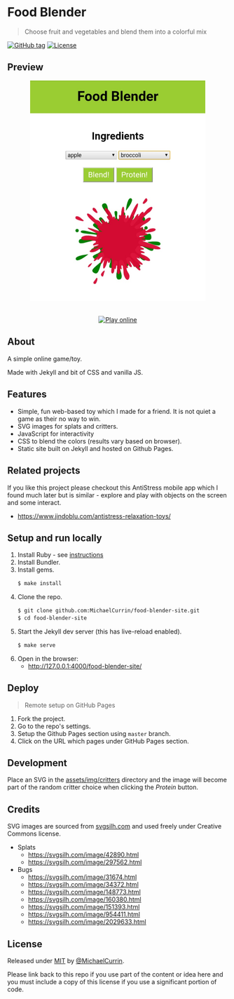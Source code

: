# Food Blender
> Choose fruit and vegetables and blend them into a colorful mix

[![GitHub tag](https://img.shields.io/github/tag/MichaelCurrin/food-blender-site?include_prereleases=&sort=semver)](https://github.com/MichaelCurrin/food-blender-site/releases/)
[![License](https://img.shields.io/badge/License-MIT-blue)](#license)


## Preview

<div align="center">
    <a href="https://michaelcurrin.github.io/food-blender-site/">
        <img src="/sample-1.jpg" alt="Sample screenshot" title="Sample screenshot" width="400" />
    </a>
</div>

<br>

<div align="center">

[![Play online](https://img.shields.io/badge/Play_online_🎮-2ea44f?style=for-the-badge)](https://michaelcurrin.github.io/food-blender-site/)

</div>


## About

A simple online game/toy. 

Made with Jekyll and bit of CSS and vanilla JS.


## Features

- Simple, fun web-based toy which I made for a friend. It is not quiet a game as their no way to win.
- SVG images for splats and critters.
- JavaScript for interactivity
- CSS to blend the colors (results vary based on browser).
- Static site built on Jekyll and hosted on Github Pages.


## Related projects

If you like this project please checkout this AntiStress mobile app which I found much later but is similar - explore and play with objects on the screen and some interact.

- https://www.jindoblu.com/antistress-relaxation-toys/


## Setup and run locally

1. Install Ruby - see [instructions](https://gist.github.com/MichaelCurrin/fb758aea4d35e03b9ed093afddf4e7ec)
1. Install Bundler.
1. Install gems.
    ```sh
    $ make install
    ```
1. Clone the repo.
    ```bash
    $ git clone github.com:MichaelCurrin/food-blender-site.git
    $ cd food-blender-site
    ```
1. Start the Jekyll dev server (this has live-reload enabled).
    ```bash
    $ make serve
    ```
1. Open in the browser:
    - http://127.0.0.1:4000/food-blender-site/


## Deploy
> Remote setup on GitHub Pages

1. Fork the project.
2. Go to the repo's settings.
3. Setup the Github Pages section using `master` branch.
4. Click on the URL which pages under GitHub Pages section.


## Development

Place an SVG in the [assets/img/critters](/assets/img/critters/) directory and the image will become part of the random critter choice when clicking the _Protein_ button.


## Credits

SVG images are sourced from [svgsilh.com](https://svgsilh.com) and used freely under Creative Commons license.

- Splats
    - https://svgsilh.com/image/42890.html
    - https://svgsilh.com/image/297562.html
- Bugs
    - https://svgsilh.com/image/31674.html
    - https://svgsilh.com/image/34372.html
    - https://svgsilh.com/image/148773.html
    - https://svgsilh.com/image/160380.html
    - https://svgsilh.com/image/151393.html
    - https://svgsilh.com/image/954411.html
    - https://svgsilh.com/image/2029633.html


## License

Released under [MIT](/LICENSE) by [@MichaelCurrin](https://github.com/MichaelCurrin).

Please link back to this repo if you use part of the content or idea here and you must include a copy of this license if you use a significant portion of code.
